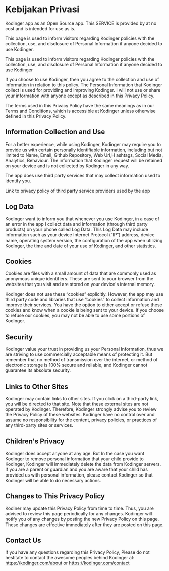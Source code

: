 # Kebijakan Privasi

Kodinger app as an Open Source app. This SERVICE is provided by at no cost and is intended for use as is.

This page is used to inform visitors regarding Kodinger policies with the collection, use, and disclosure of Personal Information if anyone decided to use Kodinger.

This page is used to inform visitors regarding Kodinger policies with the collection, use, and disclosure of Personal Information if anyone decided to use Kodinger

If you choose to use Kodinger, then you agree to the collection and use of information in relation to this policy. The Personal Information that Kodinger collect is used for providing and improving Kodinger. I will not use or share your information with anyone except as described in this Privacy Policy.

The terms used in this Privacy Policy have the same meanings as in our Terms and Conditions, which is accessible at Kodinger unless otherwise defined in this Privacy Policy.

## Information Collection and Use

For a better experience, while using Kodinger, Kodinger may require you to provide us with certain personally identifiable information, including but not limited to Name, Email, Github Repository, Web Url,H ashtags, Social Media, Analytics, Behaviour. The information that Kodinger request will be retained on your device and is not collected by Kodinger in any way.

The app does use third party services that may collect information used to identify you.

Link to privacy policy of third party service providers used by the app

## Log Data

Kodinger want to inform you that whenever you use Kodinger, in a case of an error in the app I collect data and information (through third party products) on your phone called Log Data. This Log Data may include information such as your device Internet Protocol (“IP”) address, device name, operating system version, the configuration of the app when utilizing Kodinger, the time and date of your use of Kodinger, and other statistics.

## Cookies

Cookies are files with a small amount of data that are commonly used as anonymous unique identifiers. These are sent to your browser from the websites that you visit and are stored on your device's internal memory.

Kodinger does not use these “cookies” explicitly. However, the app may use third party code and libraries that use “cookies” to collect information and improve their services. You have the option to either accept or refuse these cookies and know when a cookie is being sent to your device. If you choose to refuse our cookies, you may not be able to use some portions of Kodinger.

## Security

Kodinger value your trust in providing us your Personal Information, thus we are striving to use commercially acceptable means of protecting it. But remember that no method of transmission over the internet, or method of electronic storage is 100% secure and reliable, and Kodinger cannot guarantee its absolute security.

## Links to Other Sites

Kodinger may contain links to other sites. If you click on a third-party link, you will be directed to that site. Note that these external sites are not operated by Kodinger. Therefore, Kodinger strongly advise you to review the Privacy Policy of these websites. Kodinger have no control over and assume no responsibility for the content, privacy policies, or practices of any third-party sites or services.

## Children's Privacy

Kodinger does accept anyone at any age. But In the case you want Kodinger to remove personal information that your child provide to Kodinger, Kodinger will immediately delete the data from Kodinger servers. If you are a parent or guardian and you are aware that your child has provided us with personal information, please contact Kodinger so that Kodinger will be able to do necessary actions.

## Changes to This Privacy Policy

Kodiner may update this Privacy Policy from time to time. Thus, you are advised to review this page periodically for any changes. Kodinger will notify you of any changes by posting the new Privacy Policy on this page. These changes are effective immediately after they are posted on this page.

## Contact Us

If you have any questions regarding this Privacy Policy, Please do not hestitate to contact the awesome peoples behind Kodinger at: https://kodinger.com/about or https://kodinger.com/contact